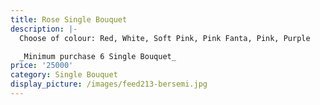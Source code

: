 ```yaml
---
title: Rose Single Bouquet
description: |-
  Choose of colour: Red, White, Soft Pink, Pink Fanta, Pink, Purple

  _Minimum purchase 6 Single Bouquet_
price: '25000'
category: Single Bouquet
display_picture: /images/feed213-bersemi.jpg
---
```


